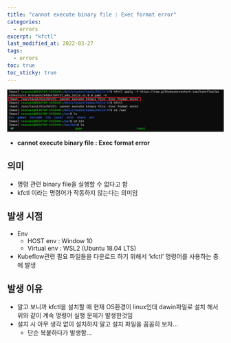 ```yaml
---
title: "cannot execute binary file : Exec format error"
categories:
  - errors
excerpt: "kfctl"
last_modified_at: 2022-03-27
tags:
  - errors
toc: true
toc_sticky: true
---
```


![Untitled](/assets/post_images/2022-03-27/Untitled.png)

- **cannot execute binary file : Exec format error**

## 의미

- 명령 관련 binary file을 실행할 수 없다고 함
- kfctl 이라는 명령어가 작동하지 않는다는 의미임

## 발생 시점

- Env
    - HOST env : Window 10
    - Virtual env : WSL2 (Ubuntu 18.04 LTS)
- Kubeflow관련 필요 파일들을 다운로드 하기 위해서 ‘kfctl’ 명령어를 사용하는 중에 발생

## 발생 이유

- 알고 보니까 kfctl을 설치할 때 현재 OS환경이 linux인데 dawin파일로 설치 해서 위와 같이 계속 명령어 실행 문제가 발생한것임
- 설치 시 아무 생각 없이 설치하지 말고 설치 파일을 꼼꼼히 보자...
    - 단순 복붙하다가 발생함...